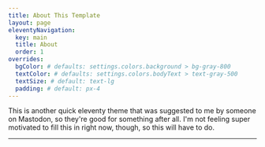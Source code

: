 ```yaml
---
title: About This Template
layout: page
eleventyNavigation:
  key: main
  title: About
  order: 1
overrides:
  bgColor: # defaults: settings.colors.background > bg-gray-800
  textColor: # defaults: settings.colors.bodyText > text-gray-500
  textSize: # default: text-lg
  padding: # default: px-4
---
```


This is another quick eleventy theme that was suggested to me by someone on Mastodon, so they're good for something after all. I'm not feeling super motivated to fill this in right now, though, so this will have to do.

---
